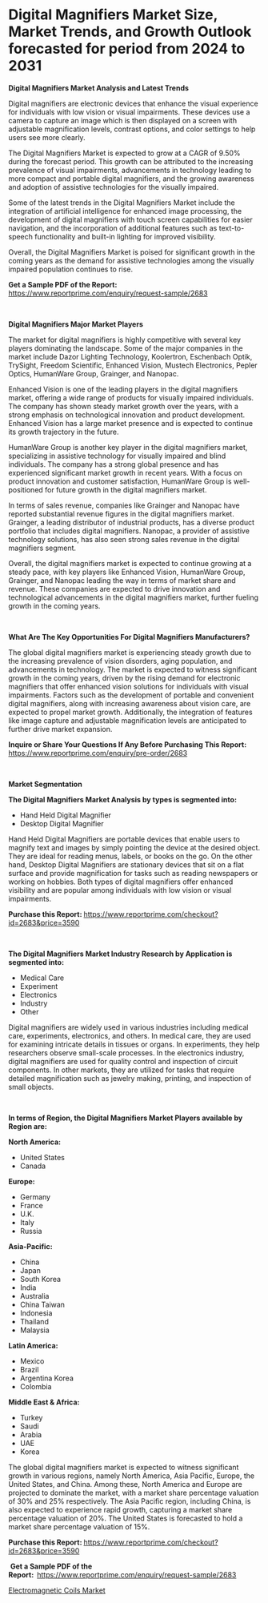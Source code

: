 <p><h1>Digital Magnifiers Market Size, Market Trends, and Growth Outlook forecasted for period from 2024 to 2031</h1></p><p><strong>Digital Magnifiers Market Analysis and Latest Trends</strong></p>
<p><p>Digital magnifiers are electronic devices that enhance the visual experience for individuals with low vision or visual impairments. These devices use a camera to capture an image which is then displayed on a screen with adjustable magnification levels, contrast options, and color settings to help users see more clearly.</p><p>The Digital Magnifiers Market is expected to grow at a CAGR of 9.50% during the forecast period. This growth can be attributed to the increasing prevalence of visual impairments, advancements in technology leading to more compact and portable digital magnifiers, and the growing awareness and adoption of assistive technologies for the visually impaired.</p><p>Some of the latest trends in the Digital Magnifiers Market include the integration of artificial intelligence for enhanced image processing, the development of digital magnifiers with touch screen capabilities for easier navigation, and the incorporation of additional features such as text-to-speech functionality and built-in lighting for improved visibility.</p><p>Overall, the Digital Magnifiers Market is poised for significant growth in the coming years as the demand for assistive technologies among the visually impaired population continues to rise.</p></p>
<p><strong>Get a Sample PDF of the Report:&nbsp;</strong> <a href="https://www.reportprime.com/enquiry/request-sample/2683">https://www.reportprime.com/enquiry/request-sample/2683</a></p>
<p>&nbsp;</p>
<p><strong>Digital Magnifiers Major Market Players</strong></p>
<p><p>The market for digital magnifiers is highly competitive with several key players dominating the landscape. Some of the major companies in the market include Dazor Lighting Technology, Koolertron, Eschenbach Optik, TrySight, Freedom Scientific, Enhanced Vision, Mustech Electronics, Pepler Optics, HumanWare Group, Grainger, and Nanopac.</p><p>Enhanced Vision is one of the leading players in the digital magnifiers market, offering a wide range of products for visually impaired individuals. The company has shown steady market growth over the years, with a strong emphasis on technological innovation and product development. Enhanced Vision has a large market presence and is expected to continue its growth trajectory in the future.</p><p>HumanWare Group is another key player in the digital magnifiers market, specializing in assistive technology for visually impaired and blind individuals. The company has a strong global presence and has experienced significant market growth in recent years. With a focus on product innovation and customer satisfaction, HumanWare Group is well-positioned for future growth in the digital magnifiers market.</p><p>In terms of sales revenue, companies like Grainger and Nanopac have reported substantial revenue figures in the digital magnifiers market. Grainger, a leading distributor of industrial products, has a diverse product portfolio that includes digital magnifiers. Nanopac, a provider of assistive technology solutions, has also seen strong sales revenue in the digital magnifiers segment.</p><p>Overall, the digital magnifiers market is expected to continue growing at a steady pace, with key players like Enhanced Vision, HumanWare Group, Grainger, and Nanopac leading the way in terms of market share and revenue. These companies are expected to drive innovation and technological advancements in the digital magnifiers market, further fueling growth in the coming years.</p></p>
<p>&nbsp;</p>
<p><strong>What Are The Key Opportunities For Digital Magnifiers Manufacturers?</strong></p>
<p><p>The global digital magnifiers market is experiencing steady growth due to the increasing prevalence of vision disorders, aging population, and advancements in technology. The market is expected to witness significant growth in the coming years, driven by the rising demand for electronic magnifiers that offer enhanced vision solutions for individuals with visual impairments. Factors such as the development of portable and convenient digital magnifiers, along with increasing awareness about vision care, are expected to propel market growth. Additionally, the integration of features like image capture and adjustable magnification levels are anticipated to further drive market expansion.</p></p>
<p><strong>Inquire or Share Your Questions If Any Before Purchasing This Report:</strong> <a href="https://www.reportprime.com/enquiry/pre-order/2683">https://www.reportprime.com/enquiry/pre-order/2683</a></p>
<p>&nbsp;</p>
<p><strong>Market Segmentation</strong></p>
<p><strong>The Digital Magnifiers Market Analysis by types is segmented into:</strong></p>
<p><ul><li>Hand Held Digital Magnifier</li><li>Desktop Digital Magnifier</li></ul></p>
<p><p>Hand Held Digital Magnifiers are portable devices that enable users to magnify text and images by simply pointing the device at the desired object. They are ideal for reading menus, labels, or books on the go. On the other hand, Desktop Digital Magnifiers are stationary devices that sit on a flat surface and provide magnification for tasks such as reading newspapers or working on hobbies. Both types of digital magnifiers offer enhanced visibility and are popular among individuals with low vision or visual impairments.</p></p>
<p><strong>Purchase this Report:&nbsp;</strong><a href="https://www.reportprime.com/checkout?id=2683&price=3590">https://www.reportprime.com/checkout?id=2683&price=3590</a></p>
<p>&nbsp;</p>
<p><strong>The Digital Magnifiers Market Industry Research by Application is segmented into:</strong></p>
<p><ul><li>Medical Care</li><li>Experiment</li><li>Electronics</li><li>Industry</li><li>Other</li></ul></p>
<p><p>Digital magnifiers are widely used in various industries including medical care, experiments, electronics, and others. In medical care, they are used for examining intricate details in tissues or organs. In experiments, they help researchers observe small-scale processes. In the electronics industry, digital magnifiers are used for quality control and inspection of circuit components. In other markets, they are utilized for tasks that require detailed magnification such as jewelry making, printing, and inspection of small objects.</p></p>
<p>&nbsp;</p>
<p><strong>In terms of Region, the Digital Magnifiers Market Players available by Region are:</strong></p>
<p>
    <p> <strong> North America: </strong>
        <ul>
            <li>United States</li>
            <li>Canada</li>
        </ul>
        </p> 
    <p> <strong> Europe: </strong>
        <ul>
            <li>Germany</li>
            <li>France</li>
            <li>U.K.</li>
            <li>Italy</li>
            <li>Russia</li>
        </ul>
        </p> 
    <p> <strong> Asia-Pacific: </strong>
        <ul>
            <li>China</li>
            <li>Japan</li>
            <li>South Korea</li>
            <li>India</li>
            <li>Australia</li>
            <li>China Taiwan</li>
            <li>Indonesia</li>
            <li>Thailand</li>
            <li>Malaysia</li>
        </ul>
        </p> 
    <p> <strong> Latin America: </strong>
        <ul>
            <li>Mexico</li>
            <li>Brazil</li>
            <li>Argentina Korea</li>
            <li>Colombia</li>
        </ul>
        </p> 
    <p> <strong> Middle East & Africa: </strong>
        <ul>
            <li>Turkey</li>
            <li>Saudi</li>
            <li>Arabia</li>
            <li>UAE</li>
            <li>Korea</li>
        </ul>
    </p>
    </p>
<p><p>The global digital magnifiers market is expected to witness significant growth in various regions, namely North America, Asia Pacific, Europe, the United States, and China. Among these, North America and Europe are projected to dominate the market, with a market share percentage valuation of 30% and 25% respectively. The Asia Pacific region, including China, is also expected to experience rapid growth, capturing a market share percentage valuation of 20%. The United States is forecasted to hold a market share percentage valuation of 15%.</p></p>
<p><strong>Purchase this Report: </strong><a href="https://www.reportprime.com/checkout?id=2683&price=3590">https://www.reportprime.com/checkout?id=2683&price=3590</a></p>
<p>&nbsp;<strong>Get a Sample PDF of the Report:&nbsp;&nbsp;</strong><a href="https://www.reportprime.com/enquiry/request-sample/2683">https://www.reportprime.com/enquiry/request-sample/2683</a></p>
<p><strong></strong></p>
<p><p><a href="https://github.com/ChiragRP21/Market-Research-Report-List-3/blob/main/electromagnetic-coils-market.md">Electromagnetic Coils Market</a></p></p>